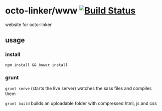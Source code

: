 # octo-linker/www [![Build Status](https://travis-ci.org/OctoLinker/OctoLinker.github.io.svg?branch=master)](https://travis-ci.org/OctoLinker/OctoLinker.github.io)

website for octo-linker



## usage


### install

`npm install && bower install`

### grunt

`grunt serve`
(starts the live server) watches the sass files and compiles them

`grunt build`
builds an uploadable folder with compressed html, js and css
